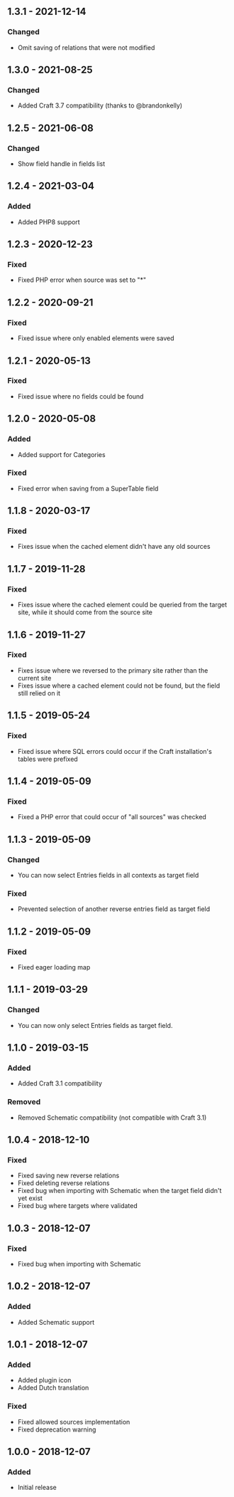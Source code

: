 ## 1.3.1 - 2021-12-14
### Changed
- Omit saving of relations that were not modified

## 1.3.0 - 2021-08-25
### Changed
- Added Craft 3.7 compatibility (thanks to @brandonkelly)

## 1.2.5 - 2021-06-08
### Changed
- Show field handle in fields list

## 1.2.4 - 2021-03-04
### Added
- Added PHP8 support

## 1.2.3 - 2020-12-23
### Fixed
- Fixed PHP error when source was set to "*"

## 1.2.2 - 2020-09-21
### Fixed
- Fixed issue where only enabled elements were saved

## 1.2.1 - 2020-05-13
### Fixed
- Fixed issue where no fields could be found

## 1.2.0 - 2020-05-08
### Added
- Added support for Categories

### Fixed
- Fixed error when saving from a SuperTable field

## 1.1.8 - 2020-03-17
### Fixed
- Fixes issue when the cached element didn't have any old sources

## 1.1.7 - 2019-11-28
### Fixed
- Fixes issue where the cached element could be queried from the target site, while it should come from the source site

## 1.1.6 - 2019-11-27
### Fixed
- Fixes issue where we reversed to the primary site rather than the current site
- Fixes issue where a cached element could not be found, but the field still relied on it

## 1.1.5 - 2019-05-24
### Fixed
- Fixed issue where SQL errors could occur if the Craft installation's tables were prefixed

## 1.1.4 - 2019-05-09
### Fixed
- Fixed a PHP error that could occur of "all sources" was checked

## 1.1.3 - 2019-05-09
### Changed
- You can now select Entries fields in all contexts as target field

### Fixed
- Prevented selection of another reverse entries field as target field

## 1.1.2 - 2019-05-09
### Fixed
- Fixed eager loading map

## 1.1.1 - 2019-03-29
### Changed
- You can now only select Entries fields as target field.

## 1.1.0 - 2019-03-15
### Added
- Added Craft 3.1 compatibility

### Removed
- Removed Schematic compatibility (not compatible with Craft 3.1)

## 1.0.4 - 2018-12-10
### Fixed
- Fixed saving new reverse relations
- Fixed deleting reverse relations
- Fixed bug when importing with Schematic when the target field didn't yet exist
- Fixed bug where targets where validated

## 1.0.3 - 2018-12-07
### Fixed
- Fixed bug when importing with Schematic

## 1.0.2 - 2018-12-07
### Added
- Added Schematic support

## 1.0.1 - 2018-12-07
### Added
- Added plugin icon
- Added Dutch translation

### Fixed
- Fixed allowed sources implementation
- Fixed deprecation warning

## 1.0.0 - 2018-12-07
### Added
- Initial release
